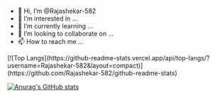- 👋 Hi, I’m @Rajashekar-582
- 👀 I’m interested in ...
- 🌱 I’m currently learning ...
- 💞️ I’m looking to collaborate on ...
- 📫 How to reach me ...

<!---
Rajashekar-582/Rajashekar-582 is a ✨ special ✨ repository because its `README.md` (this file) appears on your GitHub profile.
You can click the Preview link to take a look at your changes.
--->[![Top Langs](https://github-readme-stats.vercel.app/api/top-langs/?username=Rajashekar-582&layout=compact)](https://github.com/Rajashekar-582/github-readme-stats)
[![Anurag's GitHub stats](https://github-readme-stats.vercel.app/api?username=Rajashekar-582)](https://github.com/Rajashekar-582/github-readme-stats)
